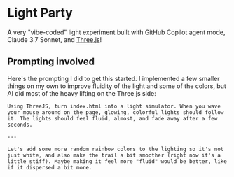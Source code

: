 # Light Party

A very "vibe-coded" light experiment built with GitHub Copilot agent mode, Claude 3.7 Sonnet, and [Three.js](https://threejs.org/)!

## Prompting involved

Here's the prompting I did to get this started. I implemented a few smaller things on my own to improve fluidity of the light and some of the colors, but AI did most of the heavy lifting on the Three.js side:

```
Using ThreeJS, turn index.html into a light simulator. When you wave your mouse around on the page, glowing, colorful lights should follow it. The lights should feel fluid, almost, and fade away after a few seconds.

---

Let's add some more random rainbow colors to the lighting so it's not just white, and also make the trail a bit smoother (right now it's a little stiff). Maybe making it feel more "fluid" would be better, like if it dispersed a bit more.
```
